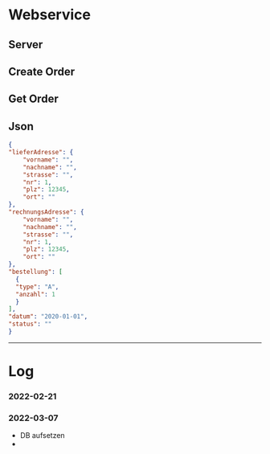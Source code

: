 # Webservice


## Server


## Create Order


## Get Order

## Json
```json lines
{
"lieferAdresse": {
    "vorname": "",
    "nachname": "",
    "strasse": "",
    "nr": 1,
    "plz": 12345,
    "ort": ""
},
"rechnungsAdresse": {
    "vorname": "",
    "nachname": "",
    "strasse": "",
    "nr": 1,
    "plz": 12345,
    "ort": ""
},
"bestellung": [
  {
  "type": "A",
  "anzahl": 1
  }
],
"datum": "2020-01-01",
"status": ""
}
```

---
# Log
### 2022-02-21
### 2022-03-07
- DB aufsetzen
- 


